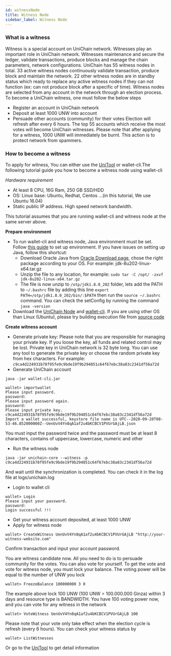 ```yaml
---
id: witnessNode
title: Witness Node
sidebar_label: Witness Node
---
```


### What is a witness 
Witness is a special account on UniChain network. Witnesses play an important role in UniChain network. Witnesses maintenance and secure the ledger, validate transactions, produce blocks and manage the chain parameters, network configurations.
UniChain has 55 witness nodes in total. 33 active witness nodes continuously validate transaction, produce block and maintain the network. 22 other witness nodes are in standby status which ready to replace any active witness nodes if they can not function (ex: can not produce block after a specific of time).
Witness nodes are selected from any account in the network through an election process. To become a UniChain witness, one must follow the below steps
- Register an account in UniChain network
- Deposit at least 1000 UNW into account
- Persuade other accounts (community) for their votes
Election will refresh after every 6 hours. The top 55 accounts which receive the most votes will become UniChain witnesses.
Please note that after applying for a witness, 1000 UNW will immediately be burnt. This action is to protect network from spammers.

### How to become a witness
To apply for witness, You can either use the [UniTool](https://utools.unichain.world) or wallet-cli.The following tutorial guide you how to become a witness node using wallet-cli 

_Hardware requirement_
- At least 8 CPU, 16G Ram, 250 GB SSD/HDD
- OS: Linux base: Ubuntu, Redhat, Centos ...(in this tutorial, We use Ubuntu 16.04)
- Static public IP address. High speed network bandwidth.

This tutorial assumes that you are running wallet-cli and witness node at the same server above.

__Prepare environment__
- To run wallet-cli and witness node, Java environment must be set. Follow [this guide](https://www.digitalocean.com/community/tutorials/how-to-install-java-with-apt-get-on-ubuntu-16-04) to set up environment. If you have issues on setting up Java, follow this shortcut:
    - Download Oracle Java from [Oracle Download page](https://www.oracle.com/java/technologies/javase/javase-jdk8-downloads.html), chose the right package according to your OS. For example: jdk-8u202-linux-x64.tar.gz
    - Unzip the file to any location, for example: ```sudo tar -C /opt/ -zxvf jdk-8u202-linux-x64.tar.gz```
    - The file is now unzip to `/otp/jdk1.8.0_202` folder, lets add the PATH to `~/.bashrc` file by adding this line `export PATH=/otp/jdk1.8.0_202/bin/:$PATH` then run the `source ~/.bashrc` command. You can check the setConfig by running the command `java -version`
- Download the [UniChain Node](https://github.com/uniworld-io/unichain-core/releases/download/v1.0.1/unichain-core.jar) and [wallet-cli](https://github.com/uniworld-io/wallet-cli/releases/download/v1.0.1/wallet-cli.jar). If you are using other OS than Linux (Ubuntu), please try building execution file from [source code](https://github.com/uniworld-io)

__Create witness account__
- Generate private key: Please note that you are responsible for managing your private key. If you loose the key, all funds and related control may be lost. Private key in UniChain network is 32 byte long. You can use any tool to generate the private key or choose the random private key from hex characters. For example: `c9ca4d224931b78f95fe9c9bde19f9b294851c64f67ebc38a83c2341df56a72d`
- Generate UniChain account 
```
java -jar wallet-cli.jar

wallet> importwallet
Please input password.
password: 
Please input password again.
password: 
Please input private key.
c9ca4d224931b78f95fe9c9bde19f9b294851c64f67ebc38a83c2341df56a72d
Import a wallet successful, keystore file name is UTC--2020-09-20T08-53-46.852000000Z--UenUvV4Yn8qA1af2u4bKCBCV1PVUrGAjLB.json

```
You must input the password twice and the password must be at least 8 characters, contains of uppercase, lowercase, numeric and other 

- Run the witness node
```
java -jar unichain-core --witness -p c9ca4d224931b78f95fe9c9bde19f9b294851c64f67ebc38a83c2341df56a72d
```
And wait until the synchronization is completed. You can check it in the log file at logs/unichain.log

- Login to wallet cli
```
wallet> Login
Please input your password.
password: 
Login successful !!!

```
- Get your witness account deposited, at least 1000 UNW
- Apply for witness node
```
wallet> CreateWitness UenUvV4Yn8qA1af2u4bKCBCV1PVUrGAjLB "http://your-witness-website.com"

```
Confirm transaction and input your account password.

You are witness candidate now. All you need to do is to persuade community for the votes. You can also vote for yourself. To get the vote and vote for witness node, you must lock your balance. The voting power will be equal to the number of UNW you lock

```
wallet> FreezeBalance 100000000 3 0

```
The example above lock 100 UNW (100 UNW = 100.000.000 Ginza) within 3 days and resource type is BANDWIDTH. You have 100 voting power now, and you can vote for any witness in the network
```
wallet> VoteWitness UenUvV4Yn8qA1af2u4bKCBCV1PVUrGAjLB 100

```
Please note that your vote only take effect when the election cycle is refresh (every 6 hours). You can check your witness status by 
```
wallet> ListWitnesses

```
Or go to the [UniTool](https://utools.unichain.world/witness) to get detail information
